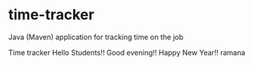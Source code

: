 # time-tracker
Java (Maven) application for tracking time on the job

Time tracker
Hello Students!!
Good evening!!
Happy New Year!!
ramana
